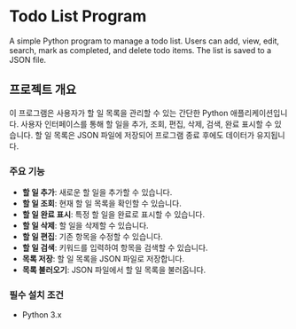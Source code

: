 # Todo List Program

A simple Python program to manage a todo list. Users can add, view, edit, search, mark as completed, and delete todo items. The list is saved to a JSON file.

## 프로젝트 개요

이 프로그램은 사용자가 할 일 목록을 관리할 수 있는 간단한 Python 애플리케이션입니다. 사용자 인터페이스를 통해 할 일을 추가, 조회, 편집, 삭제, 검색, 완료 표시할 수 있습니다. 할 일 목록은 JSON 파일에 저장되어 프로그램 종료 후에도 데이터가 유지됩니다.

### 주요 기능

- **할 일 추가**: 새로운 할 일을 추가할 수 있습니다.
- **할 일 조회**: 현재 할 일 목록을 확인할 수 있습니다.
- **할 일 완료 표시**: 특정 할 일을 완료로 표시할 수 있습니다.
- **할 일 삭제**: 할 일을 삭제할 수 있습니다.
- **할 일 편집**: 기존 항목을 수정할 수 있습니다.
- **할 일 검색**: 키워드를 입력하여 항목을 검색할 수 있습니다.
- **목록 저장**: 할 일 목록을 JSON 파일로 저장합니다.
- **목록 불러오기**: JSON 파일에서 할 일 목록을 불러옵니다.

### 필수 설치 조건

- Python 3.x